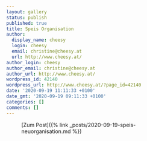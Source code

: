 ```yaml
---
layout: gallery
status: publish
published: true
title: Speis Organisation
author:
  display_name: cheesy
  login: cheesy
  email: christine@cheesy.at
  url: http://www.cheesy.at/
author_login: cheesy
author_email: christine@cheesy.at
author_url: http://www.cheesy.at/
wordpress_id: 42140
wordpress_url: http://www.cheesy.at/?page_id=42140
date: '2020-09-19 11:11:33 +0100'
date_gmt: '2020-09-19 09:11:33 +0100'
categories: []
comments: []
---
```

<!-- wp:core-embed/wordpress {"url":"http://www.cheesy.at/2020/09/speis-neuorganisation/","type":"rich","providerNameSlug":"cheesy-at","className":""} -->
<figure class="wp-block-embed-wordpress wp-block-embed is-type-rich is-provider-cheesy-at">
<div class="wp-block-embed__wrapper">
[Zum Post]({% link _posts/2020-09-19-speis-neuorganisation.md %})
</div>
</figure>
<!-- /wp:core-embed/wordpress -->
<!-- wp:paragraph --><!-- /wp:paragraph -->
